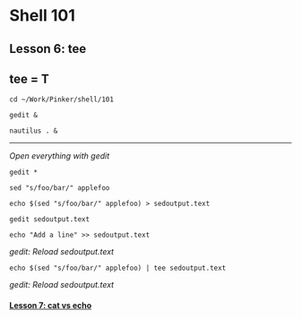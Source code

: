 # Shell 101
## Lesson 6: tee
## tee = T

`cd ~/Work/Pinker/shell/101`

`gedit &`

`nautilus . &`
___

*Open everything with gedit*

`gedit *`

`sed "s/foo/bar/" applefoo`

`echo $(sed "s/foo/bar/" applefoo) > sedoutput.text`

`gedit sedoutput.text`

`echo "Add a line" >> sedoutput.text`

*gedit: Reload sedoutput.text*

`echo $(sed "s/foo/bar/" applefoo) | tee sedoutput.text`

*gedit: Reload sedoutput.text*

#### [Lesson 7: cat vs echo](https://github.com/inkVerb/pinker/blob/master/101-shell/Lesson-07.md)

